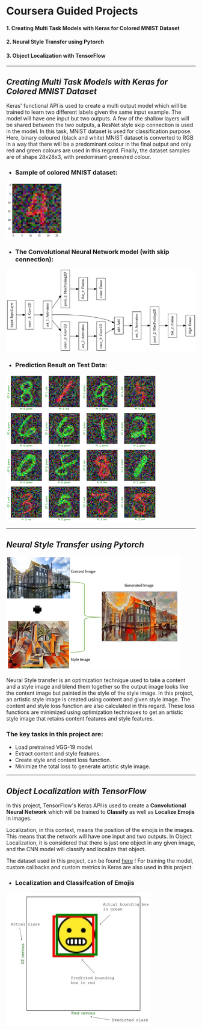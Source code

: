 # Coursera Guided Projects
#### 1. Creating Multi Task Models with Keras for Colored MNIST Dataset
#### 2. Neural Style Transfer using Pytorch
#### 3. Object Localization with TensorFlow
---------------------------------------------------------------------
## *Creating Multi Task Models with Keras for Colored MNIST Dataset*

Keras' functional API is used to create a multi output model which will be trained to learn two different labels given the same input example. The model will have one input but two outputs. A few of the shallow layers will be shared between the two outputs, a ResNet style skip connection is used in the model. In this task, MNIST dataset is used for classification purpose. Here, binary coloured (black and white) MNIST dataset is converted to RGB in a way that there will be a predominant colour in the final output and only red and green colours are used in this regard. Finally, the dataset samples are of shape 28x28x3, with predominant green/red colour.

- ### Sample of colored MNIST dataset:
![Alt text](Creating-Multi-Task-Models-with-Keras-for-Colored-MNIST-Dataset/images/data.png?raw=true "Title")

- ### The Convolutional Neural Network model (with skip connection):
![Alt text](Creating-Multi-Task-Models-with-Keras-for-Colored-MNIST-Dataset/images/model.png?raw=true "Title")

- ### Prediction Result on Test Data:
![Alt text](Creating-Multi-Task-Models-with-Keras-for-Colored-MNIST-Dataset/images/pred.png?raw=true "Title")

------------------------------------------
## *Neural Style Transfer using Pytorch*

![Alt text](Neural-Style-Transfer-using-Pytorch/images/styled_img.jpg?raw=true "Title")

Neural Style transfer is an optimization technique used to take a content and a style image and blend them together so the output image looks like the content image but painted in the style of the style image. 
In this project, an artistic style image is created using content and given style image. 
The content and style loss function are also calculated in this regard. These loss functions are minimized using optimization techniques to get an artistic style image that retains content features and style features.

### The key tasks in this project are:

- Load pretrained VGG-19 model.
- Extract content and style features.
- Create style and content loss function.
- Minimize the total loss to generate artistic style image.

-------------------------------------------
## *Object Localization with TensorFlow*
In this  project, TensorFlow's Keras API is used to create a **Convolutional Neural Network** which will be trained to **Classify** as well as **Localize Emojis** in images. 

Localization, in this context, means the position of the emojis in the images. This means that the network will have one input and two outputs. In Object Localization, it is considered that there is just one object in any given image, and the CNN model will classify and localize that object. 

The dataset used in this project, can be found [here](https://github.com/hfg-gmuend/openmoji/releases/latest/download/openmoji-72x72-color.zip) !
For training the model, custom callbacks and custom metrics in Keras are also used in this project. 
- ### Localization and Classifcation of Emojis
![Alt text](Object-Localization-using-Tensorflow/images/localization.jpg?raw=true "Title")
